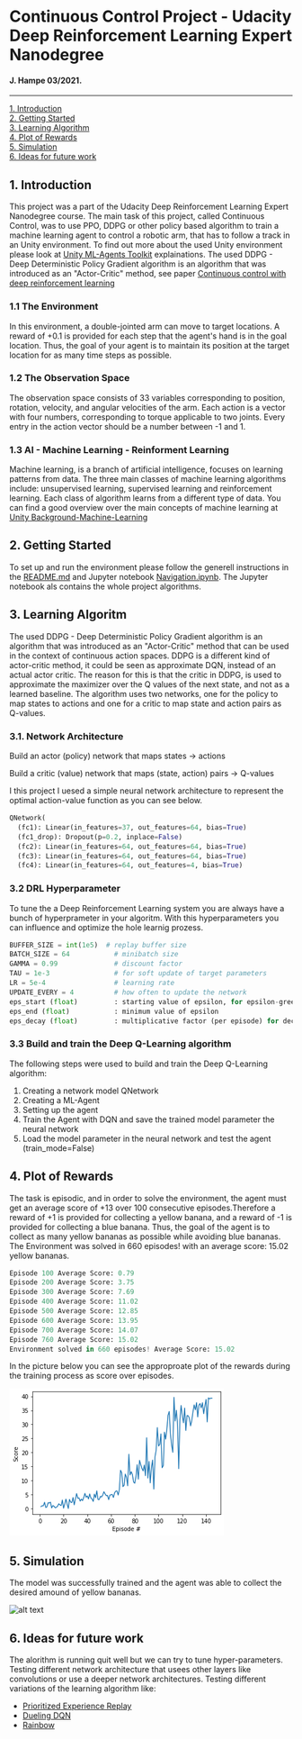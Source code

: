 # Continuous Control Project - Udacity Deep Reinforcement Learning Expert Nanodegree
#### J. Hampe 03/2021.
---

[1. Introduction](#intro)  
[2. Getting Started](#start)  
[3. Learning Algorithm](#algo)  
[4. Plot of Rewards](#plot)  
[5. Simulation](#sim)  
[6. Ideas for future work](#future)  

[//]: # (Image References)
[image1]: ./pictures/score_episode.png "Score over Episode"
[image2]: https://user-images.githubusercontent.com/10624937/42135619-d90f2f28-7d12-11e8-8823-82b970a54d7e.gif "Trained Agent"

<a name="intro"></a>
## 1. Introduction
This project was a part of the Udacity Deep Reinforcement Learning Expert Nanodegree course. The main task of this project, called Continuous Control, was to use PPO, DDPG or other policy based algorithm to train a machine learning agent to control a robotic arm, that has to follow a track in an Unity environment. To find out more about the used Unity environment please look at [Unity ML-Agents Toolkit](https://github.com/Unity-Technologies/ml-agents) explainations. The used DDPG - Deep Deterministic Policy Gradient algorithm is an algorithm that was introduced as an "Actor-Critic" method, see paper [Continuous control with deep reinforcement learning](https://arxiv.org/abs/1509.02971)

### 1.1 The Environment
In this environment, a double-jointed arm can move to target locations. A reward of +0.1 is provided for each step that the agent's hand is in the goal location. Thus, the goal of your agent is to maintain its position at the target location for as many time steps as possible.

### 1.2 The Observation Space
The observation space consists of 33 variables corresponding to position, rotation, velocity, and angular velocities of the arm. Each action is a vector with four numbers, corresponding to torque applicable to two joints. Every entry in the action vector should be a number between -1 and 1.

### 1.3 AI - Machine Learning - Reinforment Learning
Machine learning, is a branch of artificial intelligence, focuses on learning patterns from data. The three main classes of machine learning algorithms include: unsupervised learning, supervised learning and reinforcement learning. Each class of algorithm learns from a different type of data. You can find a good overview over the main concepts of machine learning at [Unity Background-Machine-Learning](https://github.com/Unity-Technologies/ml-agents/blob/master/docs/Background-Machine-Learning.md)

<a name="start"></a>
## 2. Getting Started
To set up and run the environment please follow the generell instructions in the [README.md](./README.md) and Jupyter notebook [Navigation.ipynb](./Navigation.ipynb). The Jupyter notebook als contains the whole project algorithms.

<a name="algo"></a>
## 3. Learning Algoritm
The used DDPG - Deep Deterministic Policy Gradient algorithm is an algorithm that was introduced as an "Actor-Critic" method that can be used in the context of continuous action spaces. DDPG is a different kind of actor-critic method, it could be seen as approximate DQN, instead of an actual actor critic. The reason for this is that the critic in DDPG, is used to approximate the maximizer over the Q values of the next state, and not as a learned baseline. The algorithm uses two networks, one for the policy to map states to actions and one for a critic to map state and action pairs as Q-values.

### 3.1. Network Architecture

Build an actor (policy) network that maps states -> actions

Build a critic (value) network that maps (state, action) pairs -> Q-values

I this project I uesed a simple neural network architecture to represent the optimal action-value function as you can see below.

```python
QNetwork(
  (fc1): Linear(in_features=37, out_features=64, bias=True)
  (fc1_drop): Dropout(p=0.2, inplace=False)
  (fc2): Linear(in_features=64, out_features=64, bias=True)
  (fc3): Linear(in_features=64, out_features=64, bias=True)
  (fc4): Linear(in_features=64, out_features=4, bias=True)
```
### 3.2 DRL Hyperparameter
To tune the a Deep Reinforcement Learning system you are always have a bunch of hyperprameter in your algoritm. With this hyperparameters you can influence and optimize the hole learnig prozess.

```python
BUFFER_SIZE = int(1e5)	# replay buffer size
BATCH_SIZE = 64           # minibatch size
GAMMA = 0.99              # discount factor
TAU = 1e-3                # for soft update of target parameters
LR = 5e-4                 # learning rate
UPDATE_EVERY = 4          # how often to update the network
eps_start (float)         : starting value of epsilon, for epsilon-greedy action selection
eps_end (float)           : minimum value of epsilon
eps_decay (float)         : multiplicative factor (per episode) for decreasing epsilon
```
### 3.3 Build and train the Deep Q-Learning algorithm
The following steps were used to build and train the Deep Q-Learning algorithm:

1. Creating a network model QNetwork
2. Creating a ML-Agent
3. Setting up the agent
4. Train the Agent with DQN and save the trained model parameter the neural network
5. Load the model parameter in the neural network and test the agent (train_mode=False)

<a name="plot"></a>
## 4. Plot of Rewards
The task is episodic, and in order to solve the environment, the agent must get an average score of +13 over 100 consecutive episodes.Therefore a reward of +1 is provided for collecting a yellow banana, and a reward of -1 is provided for collecting a blue banana.  Thus, the goal of the agent is to collect as many yellow bananas as possible while avoiding blue bananas. The Environment was solved in 660 episodes!	with an average score: 15.02 yellow bananas.
```python
Episode 100	Average Score: 0.79
Episode 200	Average Score: 3.75
Episode 300	Average Score: 7.69
Episode 400	Average Score: 11.02
Episode 500	Average Score: 12.85
Episode 600	Average Score: 13.95
Episode 700	Average Score: 14.07
Episode 760	Average Score: 15.02
Environment solved in 660 episodes!	Average Score: 15.02
```
In the picture below you can see the approproate plot of the rewards during the training process as score over episodes.

![alt text][image1]  

## 5. Simulation<a name="sim"></a>
The model was successfully trained and the agent was able to collect the desired amound of yellow bananas.

![alt text][image2]  

<a name="future"></a>
## 6. Ideas for future work
The alorithm is running quit well but we can try to tune hyper-parameters.
Testing different network architecture that usees other layers like convolutions or use a deeper network architectures.
Testing different variations of the learning algorithm like:
- [Prioritized Experience Replay](https://arxiv.org/abs/1511.05952)
- [Dueling DQN](https://arxiv.org/abs/1511.06581)
- [Rainbow](https://arxiv.org/abs/1710.02298)

